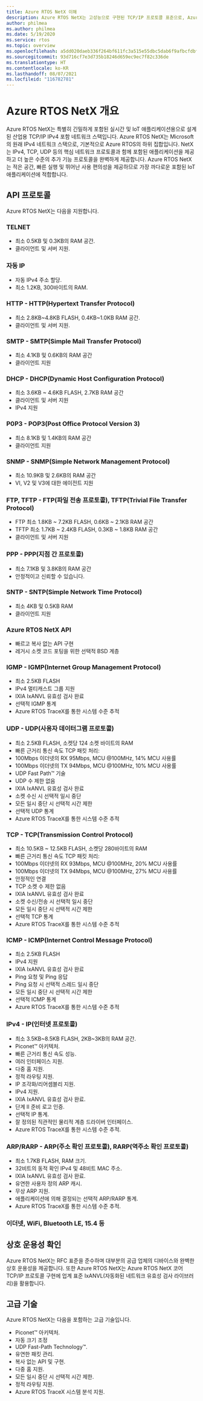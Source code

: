 ```yaml
---
title: Azure RTOS NetX 이해
description: Azure RTOS NetX는 고성능으로 구현된 TCP/IP 프로토콜 표준으로, Azure RTOS ThreadX와 완전히 통합되며 지원되는 모든 프로세서에 사용할 수 있습니다.
author: philmea
ms.author: philmea
ms.date: 5/19/2020
ms.service: rtos
ms.topic: overview
ms.openlocfilehash: a5dd020daeb336f264bf611fc3a515e55dbc5dab6f9afbcfdbf3733baa66de26
ms.sourcegitcommit: 93d716cf7e3d735b18246d659ec9ec7f82c336de
ms.translationtype: HT
ms.contentlocale: ko-KR
ms.lasthandoff: 08/07/2021
ms.locfileid: "116782781"
---
```

# <a name="overview-of-azure-rtos-netx"></a>Azure RTOS NetX 개요

Azure RTOS NetX는 특별히 긴밀하게 포함된 실시간 및 IoT 애플리케이션용으로 설계된 산업용 TCP/IP IPv4 포함 네트워크 스택입니다. Azure RTOS NetX는 Microsoft의 원래 IPv4 네트워크 스택으로, 기본적으로 Azure RTOS의 하위 집합입니다. NetX는 IPv4, TCP, UDP 등의 핵심 네트워크 프로토콜과 함께 포함된 애플리케이션을 제공하고 더 높은 수준의 추가 기능 프로토콜을 완벽하게 제공합니다. Azure RTOS NetX는 적은 공간, 빠른 실행 및 뛰어난 사용 편의성을 제공하므로 가장 까다로운 포함된 IoT 애플리케이션에 적합합니다.

## <a name="api-protocols"></a>API 프로토콜
Azure RTOS NetX는 다음을 지원합니다.

### <a name="telnet"></a>TELNET

* 최소 0.5KB 및 0.3KB의 RAM 공간.
* 클라이언트 및 서버 지원.

### <a name="auto-ip"></a>자동 IP

* 자동 IPv4 주소 할당.
* 최소 1.2KB, 300바이트의 RAM.

### <a name="http---hypertext-transfer-protocolhttp"></a>HTTP - HTTP(Hypertext Transfer Protocol)

* 최소 2.8KB~4.8KB FLASH, 0.4KB~1.0KB RAM 공간.
* 클라이언트 및 서버 지원.

### <a name="smtp---simple-mail-transfer-protocol-smtp"></a>SMTP - SMTP(Simple Mail Transfer Protocol)

* 최소 4.1KB 및 0.6KB의 RAM 공간
* 클라이언트 지원

### <a name="dhcp---dynamic-host-configuration-protocol-dhcp"></a>DHCP - DHCP(Dynamic Host Configuration Protocol)

* 최소 3.6KB ~ 4.6KB FLASH, 2.7KB RAM 공간
* 클라이언트 및 서버 지원
* IPv4 지원

### <a name="p0p3---post-office-protocol-version-3-pop3"></a>P0P3 - POP3(Post Office Protocol Version 3)

* 최소 8.1KB 및 1.4KB의 RAM 공간
* 클라이언트 지원

### <a name="snmp---simple-network-management-protocol-snmp"></a>SNMP - SNMP(Simple Network Management Protocol)

* 최소 10.9KB 및 2.6KB의 RAM 공간
* VI, V2 및 V3에 대한 에이전트 지원

### <a name="ftp-tftp---file-transfer-protocol-ftp-trivial-file-transfer-protocol-tftp"></a>FTP, TFTP - FTP(파일 전송 프로토콜), TFTP(Trivial File Transfer Protocol)

* FTP 최소 1.8KB ~ 7.2KB FLASH, 0.6KB ~ 2.1KB RAM 공간
* TFTP 최소 1.7KB ~ 2.4KB FLASH, 0.3KB ~ 1.8KB RAM 공간
* 클라이언트 및 서버 지원

### <a name="ppp---polnt-to-point-protocol-ppp"></a>PPP - PPP(지점 간 프로토콜)

* 최소 7.1KB 및 3.8KB의 RAM 공간
* 안정적이고 신뢰할 수 있습니다.

### <a name="sntp---simple-network-time-protocol-sntp"></a>SNTP - SNTP(Simple Network Time Protocol)

* 최소 4KB 및 0.5KB RAM
* 클라이언트 지원

### <a name="azure-rtos-netx-api"></a>Azure RTOS NetX API

* 빠르고 복사 없는 API 구현
* 레거시 소켓 코드 포팅을 위한 선택적 BSD 계층

### <a name="igmp---internet-group-management-protocol-igmp"></a>IGMP - IGMP(Internet Group Management Protocol)

* 최소 2.5KB FLASH
* IPv4 멀티캐스트 그룹 지원
* IXIA IxANVL 유효성 검사 완료
* 선택적 IGMP 통계
* Azure RTOS TraceX를 통한 시스템 수준 추적

### <a name="udp---user-datagram-protocol-udp"></a>UDP - UDP(사용자 데이터그램 프로토콜)

* 최소 2.5KB FLASH, 소켓당 124 소켓 바이트의 RAM
* 빠른 근거리 통신 속도 TCP 패킷 처리:
* 100Mbps 이더넷의 RX 95Mbps, MCU @100MHz, 14% MCU 사용률
* 100Mbps 이더넷의 TX 94Mbps, MCU @100MHz, 10% MCU 사용률
* UDP Fast Path™ 기술
* UDP 수 제한 없음
* IXIA IxANVL 유효성 검사 완료
* 소켓 수신 시 선택적 일시 중단
* 모든 일시 중단 시 선택적 시간 제한
* 선택적 UDP 통계
* Azure RTOS TraceX를 통한 시스템 수준 추적

### <a name="tcp---transmission-control-protocol-tcp"></a>TCP - TCP(Transmission Control Protocol)

* 최소 10.5KB ~ 12.5KB FLASH, 소켓당 280바이트의 RAM
* 빠른 근거리 통신 속도 TCP 패킷 처리:
* 100Mbps 이더넷의 RX 93Mbps, MCU @100MHz, 20% MCU 사용률
* 100Mbps 이더넷의 TX 94Mbps, MCU @100MHz, 27% MCU 사용률
* 안정적인 연결
* TCP 소켓 수 제한 없음
* IXIA IxANVL 유효성 검사 완료
* 소켓 수신/전송 시 선택적 일시 중단
* 모든 일시 중단 시 선택적 시간 제한
* 선택적 TCP 통계
* Azure RTOS TraceX를 통한 시스템 수준 추적

### <a name="icmp---internet-control-message-protocol-icmp"></a>ICMP - ICMP(Internet Control Message Protocol)

* 최소 2.5KB FLASH
* IPv4 지원
* IXIA IxANVL 유효성 검사 완료
* Ping 요청 및 Ping 응답
* Ping 요청 시 선택적 스레드 일시 중단
* 모든 일시 중단 시 선택적 시간 제한
* 선택적 ICMP 통계
* Azure RTOS TraceX를 통한 시스템 수준 추적

### <a name="ipv4---internet-protocol-ip"></a>IPv4 - IP(인터넷 프로토콜)

* 최소 3.5KB~8.5KB FLASH, 2KB~3KB의 RAM 공간.
* Piconet™ 아키텍처.
* 빠른 근거리 통신 속도 성능.
* 여러 인터페이스 지원.
* 다중 홈 지원.
* 정적 라우팅 지원.
* IP 조각화/리어셈블리 지원.
* IPv4 지원.
* IXIA IxANVL 유효성 검사 완료.
* 단계 II 준비 로고 인증.
* 선택적 IP 통계.
* 잘 정의된 직관적인 물리적 계층 드라이버 인터페이스.
* Azure RTOS TraceX를 통한 시스템 수준 추적.

### <a name="arprarp---address-resolution-protocol-arp-reverse-address-resolution-protocol-rarp"></a>ARP/RARP - ARP(주소 확인 프로토콜), RARP(역주소 확인 프로토콜)

* 최소 1.7KB FLASH, RAM 크기.
* 32비트의 동적 확인 IPv4 및 48비트 MAC 주소.
* IXIA IxANVL 유효성 검사 완료.
* 유연한 사용자 정의 ARP 캐시.
* 무상 ARP 지원.
* 애플리케이션에 의해 결정되는 선택적 ARP/RARP 통계.
* Azure RTOS TraceX를 통한 시스템 수준 추적.

### <a name="ethernet-wifi-bluetooth-le-154-etc"></a>이더넷, WiFi, Bluetooth LE, 15.4 등

## <a name="interoperability-verification"></a>상호 운용성 확인

Azure RTOS NetX는 RFC 표준을 준수하며 대부분의 공급 업체의 디바이스와 완벽한 상호 운용성을 제공합니다. 또한 Azure RTOS NetX는 Azure RTOS NetX 코어 TCP/IP 프로토콜 구현에 업계 표준 IxANVL(자동화된 네트워크 유효성 검사 라이브러리)을 활용합니다.

## <a name="advanced-technology"></a>고급 기술

Azure RTOS NetX는 다음을 포함하는 고급 기술입니다.
* Piconet™ 아키텍처.
* 자동 크기 조정
* UDP Fast-Path Technology™.
* 유연한 패킷 관리.
* 복사 없는 API 및 구현.
* 다중 홈 지원.
* 모든 일시 중단 시 선택적 시간 제한.
* 정적 라우팅 지원.
* Azure RTOS TraceX 시스템 분석 지원.
